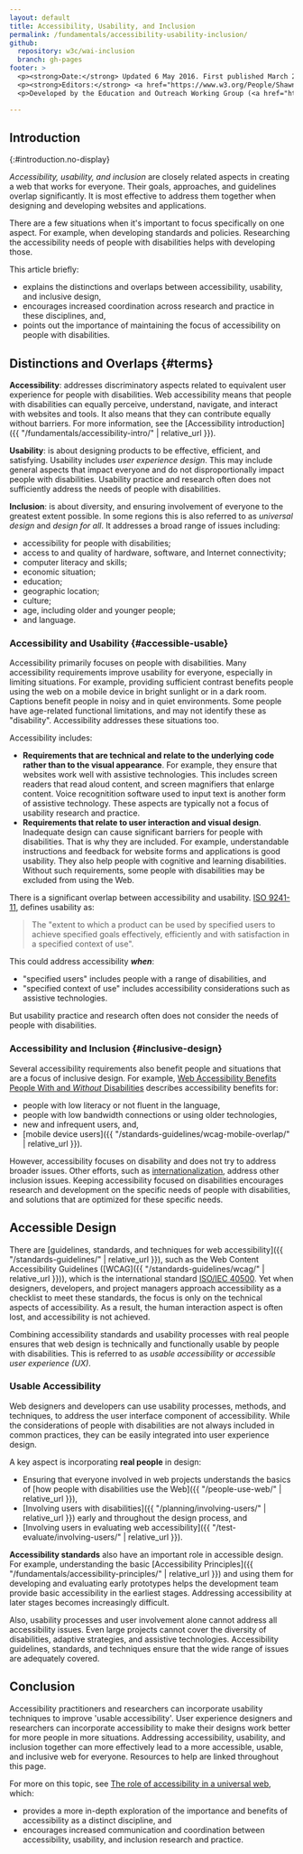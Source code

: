 ```yaml
---
layout: default
title: Accessibility, Usability, and Inclusion
permalink: /fundamentals/accessibility-usability-inclusion/
github:
  repository: w3c/wai-inclusion
  branch: gh-pages
footer: >
  <p><strong>Date:</strong> Updated 6 May 2016. First published March 2010.</p>
  <p><strong>Editors:</strong> <a href="https://www.w3.org/People/Shawn/">Shawn Lawton Henry</a>, <a href="https://www.w3.org/People/shadi/">Shadi Abou-Zahra</a>, and <a href="https://www.w3.org/People/kevin">Kevin White</a>. Contributors: Sharron Rush, and <a href="https://www.w3.org/WAI/EO/EOWG-members">EOWG Participants</a>.</p>
  <p>Developed by the Education and Outreach Working Group (<a href="http://www.w3.org/WAI/EO/">EOWG</a>). Previously developed with support of the <a href="/WAI/WAI-AGE/"><abbr>WAI-AGE</abbr> Project</a>.</p>

---
```



Introduction
------------
{:#introduction.no-display}

*Accessibility, usability, and inclusion* are closely related aspects in creating a web that works for everyone. Their goals, approaches, and guidelines overlap significantly. It is most effective to address them together when designing and developing websites and applications.

There are a few situations when it's important to focus specifically on one aspect. For example, when developing standards and policies. Researching the accessibility needs of people with disabilities helps with developing those.

This article briefly:

-   explains the distinctions and overlaps between accessibility, usability, and inclusive design,
-   encourages increased coordination across research and practice in these disciplines, and,
-   points out the importance of maintaining the focus of accessibility on people with disabilities.

Distinctions and Overlaps {#terms}
-------------------------

**Accessibility**: addresses discriminatory aspects related to equivalent user experience for people with disabilities. Web accessibility means that people with disabilities can equally perceive, understand, navigate, and interact with websites and tools. It also means that they can contribute equally without barriers. For more information, see the [Accessibility introduction]({{ "/fundamentals/accessibility-intro/" | relative_url }}).

**Usability**: is about designing products to be effective, efficient, and satisfying. Usability includes *user experience design*. This may include general aspects that impact everyone and do not disproportionally impact people with disabilities. Usability practice and research often does not sufficiently address the needs of people with disabilities.

**Inclusion**: is about diversity, and ensuring involvement of everyone to the greatest extent possible. In some regions this is also referred to as *universal design* and *design for all*.  It addresses a broad range of issues including:

* accessibility for people with disabilities;
* access to and quality of hardware, software, and Internet connectivity;
* computer literacy and skills;
* economic situation;
* education;
* geographic location;
* culture;
* age, including older and younger people;
* and language.

### Accessibility and Usability {#accessible-usable}

Accessibility primarily focuses on people with disabilities. Many accessibility requirements improve usability for everyone, especially in limiting situations. For example, providing sufficient contrast benefits people using the web on a mobile device in bright sunlight or in a dark room. Captions benefit people in noisy and in quiet environments. Some people have age-related functional limitations, and may not identify these as "disability". Accessibility addresses these situations too.

Accessibility includes:

-   **Requirements that are technical and relate to the underlying code rather than to the visual appearance**. For example, they ensure that websites work well with assistive technologies. This includes screen readers that read aloud content, and screen magnifiers that enlarge content. Voice recognitition software used to input text is another form of assistive technology.  These aspects are typically not a focus of usability research and practice.
-   **Requirements that relate to user interaction and visual design**. Inadequate design can cause significant barriers for people with disabilities. That is why they are included. For example, understandable instructions and feedback for website forms and applications is good usability. They also help people with cognitive and learning disabilities. Without such requirements, some people with disabilities may be excluded from using the Web.

There is a significant overlap between accessibility and usability. [ISO 9241-11](http://www.iso.org/iso/catalogue_detail.htm?csnumber=16883), defines usability as:

> The "extent to which a product can be used by specified users to achieve specified goals effectively, efficiently and with satisfaction in a specified context of use".

This could address accessibility ***when***:

* "specified users" includes people with a range of disabilities, and
* "specified context of use" includes accessibility considerations such as assistive technologies.

But usability practice and research often does not consider the needs of people with disabilities.

### Accessibility and Inclusion {#inclusive-design}

Several accessibility requirements also benefit people and situations
that are a focus of inclusive design. For example, [Web Accessibility
Benefits People With
and *Without* Disabilities](https://www.w3.org/WAI/bcase/soc#groups)
describes accessibility benefits for:

-   people with low literacy or not fluent in the language,
-   people with low bandwidth connections or using older technologies,
-   new and infrequent users, and,
-   [mobile device users]({{ "/standards-guidelines/wcag-mobile-overlap/" | relative_url }}).

However, accessibility focuses on disability and does not try to address
broader issues. Other efforts, such as
[internationalization](https://www.w3.org/International/), address other
inclusion issues. Keeping accessibility focused on disabilities
encourages research and development on the specific needs of people with
disabilities, and solutions that are optimized for these specific needs.

Accessible Design
-----------------

There are [guidelines, standards, and techniques for web
accessibility]({{ "/standards-guidelines/" | relative_url }}), such as the Web
Content Accessibility Guidelines
([WCAG]({{ "/standards-guidelines/wcag/" | relative_url }})), which is the international
standard [ISO/IEC
40500](https://www.w3.org/blog/2012/10/wcag-20-is-now-also-isoiec-405/).
Yet when designers, developers, and project managers approach
accessibility as a checklist to meet these standards, the focus is only
on the technical aspects of accessibility. As a result, the human
interaction aspect is often lost, and accessibility is not achieved.

Combining accessibility standards and usability processes with real
people ensures that web design is technically and functionally usable by
people with disabilities. This is referred to as *usable accessibility*
or *accessible user experience (UX)*.

### Usable Accessibility

Web designers and developers can use usability processes, methods, and
techniques, to address the user interface component of accessibility.
While the considerations of people with disabilities are not always
included in common practices, they can be easily integrated into user
experience design.

A key aspect is incorporating **real people** in design:

-   Ensuring that everyone involved in web projects understands the
    basics of [how people with disabilities use the Web]({{ "/people-use-web/" | relative_url }}),
-   [Involving users with disabilities]({{ "/planning/involving-users/" | relative_url }}) early and
    throughout the design process, and
-   [Involving users in evaluating web accessibility]({{ "/test-evaluate/involving-users/" | relative_url }}).

**Accessibility standards** also have an important role in accessible
design. For example, understanding the basic [Accessibility Principles]({{ "/fundamentals/accessibility-principles/" | relative_url }}) and
using them for developing and evaluating early prototypes helps the
development team provide basic accessibility in the earliest stages.
Addressing accessibility at later stages becomes increasingly difficult.

Also, usability processes and user involvement alone cannot address all
accessibility issues. Even large projects cannot cover the diversity of
disabilities, adaptive strategies, and assistive technologies.
Accessibility guidelines, standards, and techniques ensure that the wide
range of issues are adequately covered.

Conclusion
----------

Accessibility practitioners and researchers can incorporate usability
techniques to improve 'usable accessibility'. User experience designers
and researchers can incorporate accessibility to make their designs work
better for more people in more situations. Addressing accessibility,
usability, and inclusion together can more effectively lead to a more
accessible, usable, and inclusive web for everyone. Resources to help
are linked throughout this page.

For more on this topic, see [The role of accessibility in a universal
web](http://dspace.mit.edu/handle/1721.1/88013), which:

-   provides a more in-depth exploration of the importance and benefits
    of accessibility as a distinct discipline, and
-   encourages increased communication and coordination between
    accessibility, usability, and inclusion research and practice.


